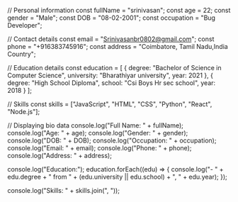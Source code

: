 // Personal information
const fullName = "srinivasan";
const age = 22;
const gender = "Male";
const DOB = "08-02-2001";
const occupation = "Bug Developer";

// Contact details
const email = "Srinivasanbr0802@gmail.com";
const phone = "+916383745916";
const address = "Coimbatore, Tamil Nadu,India Country";

// Education details
const education = [
  {
    degree: "Bachelor of Science in Computer Science",
    university: "Bharathiyar university",
    year: 2021
  },
  {
    degree: "High School Diploma",
    school: "Csi Boys Hr sec school",
    year: 2018
  }
];

// Skills
const skills = ["JavaScript", "HTML", "CSS", "Python", "React", "Node.js"];

// Displaying bio data
console.log("Full Name: " + fullName);
console.log("Age: " + age);
console.log("Gender: " + gender);
console.log("DOB: " + DOB);
console.log("Occupation: " + occupation);
console.log("Email: " + email);
console.log("Phone: " + phone);
console.log("Address: " + address);

console.log("Education:");
education.forEach((edu) => {
  console.log("- " + edu.degree + " from " + (edu.university || edu.school) + ", " + edu.year);
});

console.log("Skills: " + skills.join(", "));








